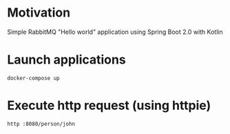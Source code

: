 # Motivation
Simple RabbitMQ "Hello world" application using Spring Boot 2.0 with Kotlin

# Launch applications
```docker-compose up```

# Execute http request (using httpie)
```http :8080/person/john```
